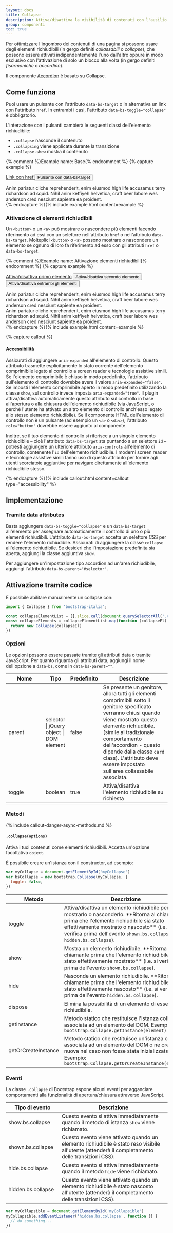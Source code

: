 ```yaml
---
layout: docs
title: Collapse
description: Attiva/disattiva la visibilità di contenuti con l'ausilio di alcune classi e di JavaScript.
group: componenti
toc: true
---
```


Per ottimizzare l'ingombro dei contenuti di una pagina si possono usare degli elementi richiudibili (in gergo definiti _collassabili_ o _collapse_), che possono essere attivati indipendentemente l'uno dall'altro oppure in modo esclusivo con l'attivazione di solo un blocco alla volta (in gergo definiti _fisarmoniche_ o _accordion_).

Il componente [Accordion]({{site.baseurl}}/docs/componenti/accordion/) è basato su Collapse.

## Come funziona

Puoi usare un pulsante con l'attributo `data-bs-target` o in alternativa un link con l'attributo `href`. In entrambi i casi, l'attributo `data-bs-toggle="collapse"` è obbligatorio.

L'interazione con i pulsanti cambierà le seguenti classi dell'elemento richiudibile:

- `.collapse` nasconde il contenuto
- `.collapsing` viene applicata durante la transizione
- `.collapse.show` mostra il contenuto

{% comment %}Example name: Base{% endcomment %}
{% capture example %}

<p>
  <a class="btn btn-primary" data-bs-toggle="collapse" href="#collapseExample" role="button" aria-expanded="false" aria-controls="collapseExample">
    Link con href
  </a>
  <button class="btn btn-primary" type="button" data-bs-toggle="collapse" data-bs-target="#collapseExample" aria-expanded="false" aria-controls="collapseExample">
    Pulsante con data-bs-target
  </button>
</p>
<div class="collapse" id="collapseExample">
  <div class="card card-body">
    Anim pariatur cliche reprehenderit, enim eiusmod high life accusamus terry richardson ad squid. Nihil anim keffiyeh helvetica, craft beer labore wes anderson cred nesciunt sapiente ea proident.
  </div>
</div>
{% endcapture %}{% include example.html content=example %}

### Attivazione di elementi richiudibili

Un `<button>` o un `<a>` può mostrare o nascondere più elementi facendo riferimento ad essi con un selettore nell'attributo `href` o nell'attributo `data-bs-target`.
Molteplici `<button>` o `<a>` possono mostrare o nascondere un elemento se ognuno di loro fa riferimento ad esso con gli attributi `href` o `data-bs-target`.

{% comment %}Example name: Attivazione elementi richiudibili{% endcomment %}
{% capture example %}

<p>
  <a class="btn btn-primary" data-bs-toggle="collapse" href="#multiCollapseExample1" role="button" aria-expanded="false" aria-controls="multiCollapseExample1">Attiva/disattiva primo elemento</a>
  <button class="btn btn-primary" type="button" data-bs-toggle="collapse" data-bs-target="#multiCollapseExample2" aria-expanded="false" aria-controls="multiCollapseExample2">Attiva/disattiva secondo elemento</button>
  <button class="btn btn-primary" type="button" data-bs-toggle="collapse" data-bs-target=".multi-collapse" aria-expanded="false" aria-controls="multiCollapseExample1 multiCollapseExample2">Attiva/disattiva entrambi gli elementi</button>
</p>
<div class="row">
  <div class="col">
    <div class="collapse multi-collapse" id="multiCollapseExample1">
      <div class="card card-body">
        Anim pariatur cliche reprehenderit, enim eiusmod high life accusamus terry richardson ad squid. Nihil anim keffiyeh helvetica, craft beer labore wes anderson cred nesciunt sapiente ea proident.
      </div>
    </div>
  </div>
  <div class="col">
    <div class="collapse multi-collapse" id="multiCollapseExample2">
      <div class="card card-body">
        Anim pariatur cliche reprehenderit, enim eiusmod high life accusamus terry richardson ad squid. Nihil anim keffiyeh helvetica, craft beer labore wes anderson cred nesciunt sapiente ea proident.
      </div>
    </div>
  </div>
</div>
{% endcapture %}{% include example.html content=example %}

{% capture callout %}

#### Accessibilità

Assicurati di aggiungere `aria-expanded` all'elemento di controllo. Questo attributo trasmette esplicitamente lo stato corrente dell'elemento comprimibile legato al controllo a screen reader e tecnologie assistive simili. Se l'elemento comprimibile è chiuso in modo predefinito, l'attributo sull'elemento di controllo dovrebbe avere il valore `aria-expanded="false"`. Se imposti l'elemento comprimibile aperto in modo predefinito utilizzando la classe `show`, sul controllo invece imposta `aria-expanded="true"`. Il plugin attiva/disattiva automaticamente questo attributo sul controllo in base all'apertura o alla chiusura dell'elemento richiudibile (via JavaScript, o perché l'utente ha attivato un altro elemento di controllo anch'esso legato allo stesso elemento richiudibile). Se il componente HTML dell'elemento di controllo non è un pulsante (ad esempio un `<a>` o `<div>`), l'attributo `role="button"` dovrebbe essere aggiunto al componente.

Inoltre, se il tuo elemento di controllo si riferisce a un singolo elemento richiudibile – cioè l'attributo `data-bs-target` sta puntando a un selettore `id` – potresti aggiungere un ulteriore attributo `aria-controls` all'elemento di controllo, contenente l'`id` dell'elemento richiudibile. I moderni screen reader e tecnologie assistive simili fanno uso di questo attributo per fornire agli utenti scorciatoie aggiuntive per navigare direttamente all'elemento richiudibile stesso.

{% endcapture %}{% include callout.html content=callout type="accessibility" %}

## Implementazione

### Tramite data attributes

Basta aggiungere `data-bs-toggle="collapse"` e un `data-bs-target` all'elemento per assegnare automaticamente il controllo di uno o più elementi richiudibili. L'attributo `data-bs-target` accetta un selettore CSS per rendere l'elemento richiudibile. Assicurati di aggiungere la classe `collapse` all'elemento richiudibile. Se desideri che l'impostazione predefinita sia aperta, aggiungi la classe aggiuntiva `show`.

Per aggiungere un'impostazione tipo accordion ad un'area richiudibile, aggiungi l'attributo `data-bs-parent="#selector"`.

## Attivazione tramite codice

È possibile abilitare manualmente un collapse con:

```js
import { Collapse } from 'bootstrap-italia';

const collapseElementList = [].slice.call(document.querySelectorAll('.collapse'));
const collapseElements = collapseElementList.map(function (collapseEl) {
  return new Collapse(collapseEl)
})
```

### Opzioni

Le opzioni possono essere passate tramite gli attributi data o tramite JavaScript. Per quanto riguarda gli attributi data, aggiungi il nome dell'opzione a `data-bs`, come in `data-bs-parent=""`.

<table class="table table-bordered table-striped">
  <thead>
    <tr>
      <th style="width: 100px;">Nome</th>
      <th style="width: 50px;">Tipo</th>
      <th style="width: 50px;">Predefinito</th>
      <th>Descrizione</th>
    </tr>
  </thead>
  <tbody>
    <tr>
      <td>parent</td>
      <td>selector | jQuery object | DOM element </td>
      <td>false</td>
      <td>Se presente un genitore, allora tutti gli elementi comprimibili sotto il genitore specificato verranno chiusi quando viene mostrato questo elemento richiudibile. (simile al tradizionale comportamento dell'accordion - questo dipende dalla classe <code>card</code> class). L'attributo deve essere impostato sull'area collassabile associata.</td>
    </tr>
    <tr>
      <td>toggle</td>
      <td>boolean</td>
      <td>true</td>
      <td>Attiva/disattiva l'elemento richiudibile su richiesta</td>
    </tr>
  </tbody>
</table>

### Metodi

{% include callout-danger-async-methods.md %}

#### `.collapse(options)`

Attiva i tuoi contenuti come elementi richiudibili. Accetta un'opzione facoltativa `object`.

È possibile creare un'istanza con il constructor, ad esempio:

```js
var myCollapse = document.getElementById('myCollapse')
var bsCollapse = new bootstrap.Collapse(myCollapse, {
  toggle: false,
})
```

<table class="table table-bordered table-striped">
  <thead>
    <tr>
      <th style="width: 150px;">Metodo</th>
      <th>Descrizione</th>
    </tr>
  </thead>
  <tbody>
    <tr>
      <td>toggle</td>
      <td>Attiva/disattiva un elemento richiudibile per mostrarlo o nasconderlo. **Ritorna al chiamante prima che l'elemento richiudibile sia stato effettivamente mostrato o nascosto** (i.e. si verifica prima dell'evento <code>shown.bs.collapse</code> o <code>hidden.bs.collapse</code>).</td>
    </tr>
    <tr>
      <td>show</td>
      <td>Mostra un elemento richiudibile. **Ritorna al chiamante prima che l'elemento richiudibile sia stato effettivamente mostrato** (i.e. si verifica prima dell'evento <code>shown.bs.collapse</code>).</td>
    </tr>
    <tr>
      <td>hide</td>
      <td>Nasconde un elemento richiudibile. **Ritorna al chiamante prima che l'elemento richiudibile sia stato effettivamente nascosto** (i.e. si verifica prima dell'evento <code>hidden.bs.collapse</code>).</td>
    </tr>
    <tr>
      <td>dispose</td>
      <td>Elimina la possibilità di un elemento di essere richiudibile.</td>
    </tr>
    <tr>
      <td>getInstance</td>
      <td>Metodo statico che restituisce l'istanza collapse associata ad un elemento del DOM. Esempio: <code>bootstrap.Collapse.getInstance(element)</code></td>
    </tr>
    <tr>
      <td>getOrCreateInstance</td>
      <td>Metodo statico che restituisce un'istanza collapse associata ad un elemento del DOM o ne crea una nuova nel caso non fosse stata inizializzata. Esempio: <code>bootstrap.Collapse.getOrCreateInstance(element)</code></td>
    </tr>
  </tbody>
</table>

### Eventi

La classe `.collapse` di Bootstrap espone alcuni eventi per agganciare comportamenti alla funzionalità di apertura/chiusura attraverso JavaScript.

<table class="table table-bordered table-striped">
  <thead>
    <tr>
      <th style="width: 150px;">Tipo di evento</th>
      <th>Descrizione</th>
    </tr>
  </thead>
  <tbody>
    <tr>
      <td>show.bs.collapse</td>
      <td>Questo evento si attiva immediatamente quando il metodo di istanza <code>show</code> viene richiamato.</td>
    </tr>
    <tr>
      <td>shown.bs.collapse</td>
      <td>Questo evento viene attivato quando un elemento richiudibile è stato reso visibile all'utente (attenderà il completamento delle transizioni CSS).</td>
    </tr>
    <tr>
      <td>hide.bs.collapse</td>
      <td>Questo evento si attiva immediatamente quando il metodo <code>hide</code> viene richiamato.</td>
    </tr>
    <tr>
      <td>hidden.bs.collapse</td>
      <td>Questo evento viene attivato quando un elemento richiudibile è stato nascosto all'utente (attenderà il completamento delle transizioni CSS).</td>
    </tr>
  </tbody>
</table>

```js
var myCollapsible = document.getElementById('myCollapsible')
myCollapsible.addEventListener('hidden.bs.collapse', function () {
  // do something...
})
```
